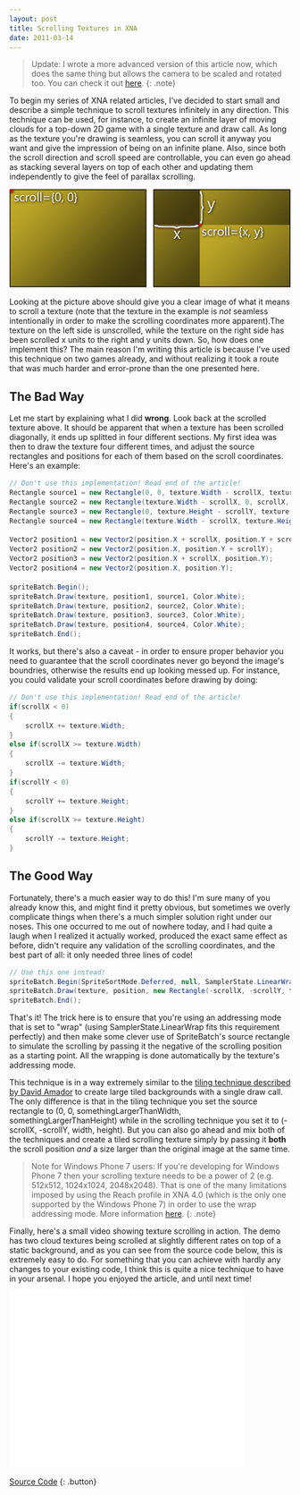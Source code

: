 ```yaml
---
layout: post
title: Scrolling Textures in XNA
date: 2011-03-14
---
```


> Update: I wrote a more advanced version of this article now, which does the same thing but allows the camera to be scaled and rotated too. You can check it out [here](/scrolling-textures-with-zoom-and-rotation).
{: .note}

To begin my series of XNA related articles, I've decided to start small and describe a simple technique to scroll textures infinitely in any direction. This technique can be used, for instance, to create an infinite layer of moving clouds for a top-down 2D game with a single texture and draw call. As long as the texture you're drawing is seamless, you can scroll it anyway you want and give the impression of being on an infinite plane. Also, since both the scroll direction and scroll speed are controllable, you can even go ahead as stacking several layers on top of each other and updating them independently to give the feel of parallax scrolling.

![Scrollable Texture](/assets/2011-03-14-scrolling-textures-in-xna/scroll1.png)

Looking at the picture above should give you a clear image of what it means to scroll a texture (note that the texture in the example is *not* seamless intentionally in order to make the scrolling coordinates more apparent).The texture on the left side is unscrolled, while the texture on the right side has been scrolled x units to the right and y units down. So, how does one implement this? The main reason I'm writing this article is because I've used this technique on two games already, and without realizing it took a route that was much harder and error-prone than the one presented here.

## The Bad Way

Let me start by explaining what I did **wrong**. Look back at the scrolled texture above. It should be apparent that when a texture has been scrolled diagonally, it ends up splitted in four different sections. My first idea was then to draw the texture four different times, and adjust the source rectangles and positions for each of them based on the scroll coordinates. Here's an example:

~~~ c#
// Don't use this implementation! Read end of the article!
Rectangle source1 = new Rectangle(0, 0, texture.Width - scrollX, texture.Height - scrollY);
Rectangle source2 = new Rectangle(texture.Width - scrollX, 0, scrollX, texture.Height - scrollY);
Rectangle source3 = new Rectangle(0, texture.Height - scrollY, texture.Width - scrollX, scrollY);
Rectangle source4 = new Rectangle(texture.Width - scrollX, texture.Height - scrollY, scrollX, scrollY);

Vector2 position1 = new Vector2(position.X + scrollX, position.Y + scrollY);
Vector2 position2 = new Vector2(position.X, position.Y + scrollY);
Vector2 position3 = new Vector2(position.X + scrollX, position.Y);
Vector2 position4 = new Vector2(position.X, position.Y);

spriteBatch.Begin();
spriteBatch.Draw(texture, position1, source1, Color.White);
spriteBatch.Draw(texture, position2, source2, Color.White);
spriteBatch.Draw(texture, position3, source3, Color.White);
spriteBatch.Draw(texture, position4, source4, Color.White);
spriteBatch.End();
~~~

It works, but there's also a caveat - in order to ensure proper behavior you need to guarantee that the scroll coordinates never go beyond the image's boundries, otherwise the results end up looking messed up. For instance, you could validate your scroll coordinates before drawing by doing:

~~~ c#
// Don't use this implementation! Read end of the article!
if(scrollX < 0)
{
    scrollX += texture.Width;
}
else if(scrollX >= texture.Width)
{
    scrollX -= texture.Width;
}
if(scrollY < 0)
{
    scrollY += texture.Height;
}
else if(scrollX >= texture.Height)
{
    scrollY -= texture.Height;
}
~~~


## The Good Way

Fortunately, there's a much easier way to do this! I'm sure many of you already know this, and might find it pretty obvious, but sometimes we overly complicate things when there's a much simpler solution right under our noses. This one occurred to me out of nowhere today, and I had quite a laugh when I realized it actually worked, produced the exact same effect as before, didn't require any validation of the scrolling coordinates, and the best part of all: it only needed three lines of code!

~~~ c#
// Use this one instead!
spriteBatch.Begin(SpriteSortMode.Deferred, null, SamplerState.LinearWrap, null, null);
spriteBatch.Draw(texture, position, new Rectangle(-scrollX, -scrollY, texture.Width, texture.Height), Color.White);
spriteBatch.End();
~~~

That's it! The trick here is to ensure that you're using an addressing mode that is set to "wrap" (using SamplerState.LinearWrap fits this requirement perfectly) and then make some clever use of SpriteBatch's source rectangle to simulate the scrolling by passing it the negative of the scrolling position as a starting point. All the wrapping is done automatically by the texture's addressing mode.

This technique is in a way extremely similar to the [tiling technique described by David Amador](http://www.david-amador.com/2010/04/making-big-grass-tiles-in-xna/) to create large tiled backgrounds with a single draw call. The only difference is that in the tiling technique you set the source rectangle to (0, 0, somethingLargerThanWidth, somethingLargerThanHeight) while in the scrolling technique you set it to (-scrollX, -scrollY, width, height). But you can also go ahead and mix both of the techniques and create a tiled scrolling texture simply by passing it **both** the scroll position *and* a size larger than the original image at the same time.

> Note for Windows Phone 7 users: If you're developing for Windows Phone 7 then your scrolling texture needs to be a power of 2 (e.g. 512x512, 1024x1024, 2048x2048). That is one of the many limitations imposed by using the Reach profile in XNA 4.0 (which is the only one supported by the Windows Phone 7) in order to use the wrap addressing mode. More information [here](http://blogs.msdn.com/b/shawnhar/archive/2010/03/12/reach-vs-hidef.aspx).
{: .note}

Finally, here's a small video showing texture scrolling in action. The demo has two cloud textures being scrolled at slightly different rates on top of a static background, and as you can see from the source code below, this is extremely easy to do. For something that you can achieve with hardly any changes to your existing code, I think this is quite a nice technique to have in your arsenal. I hope you enjoyed the article, and until next time!

<iframe width="420" height="315" src="//www.youtube.com/embed/Ly7SJeiirhU?rel=0" frameborder="0" allowfullscreen=""></iframe>

[Source Code](https://github.com/davidluzgouveia/ScrollableTextures)
{: .button}
